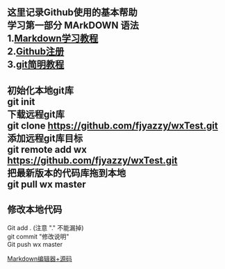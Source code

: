 这里记录Github使用的基本帮助<br>
学习第一部分 MArkDOWN 语法<br>
1.[Markdown学习教程](https://www.jianshu.com/p/191d1e21f7ed "简书markdown学习教程")<br>
2.[Github注册](https://blog.csdn.net/weixin_42693104/article/details/82584849)<br>
3.[git简明教程](http://www.runoob.com/git/git-tutorial.html)<br>
---
初始化本地git库<br>
git init<br>
下载远程git库<br>
git clone https://github.com/fjyazzy/wxTest.git<br>
添加远程git库目标<br>
git remote add wx https://github.com/fjyazzy/wxTest.git<br>
把最新版本的代码库拖到本地<br>
git pull wx master<br>
---
修改本地代码<br>
---
Git add . (注意 "." 不能漏掉)<br>
git commit "修改说明"<br>
Git push wx master<br>


[Markdown编辑器+源码](https://www.cnblogs.com/richerdyoung/p/7645375.html)
